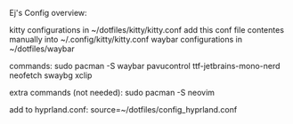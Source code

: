 Ej's Config overview:

kitty configurations in ~/dotfiles/kitty/kitty.conf add this conf file contentes manually into ~/.config/kitty/kitty.conf
waybar configurations in ~/dotfiles/waybar

commands: sudo pacman -S waybar pavucontrol ttf-jetbrains-mono-nerd neofetch swaybg xclip

extra commands (not needed): sudo pacman -S neovim

add to hyprland.conf: source=~/dotfiles/config_hyprland.conf


